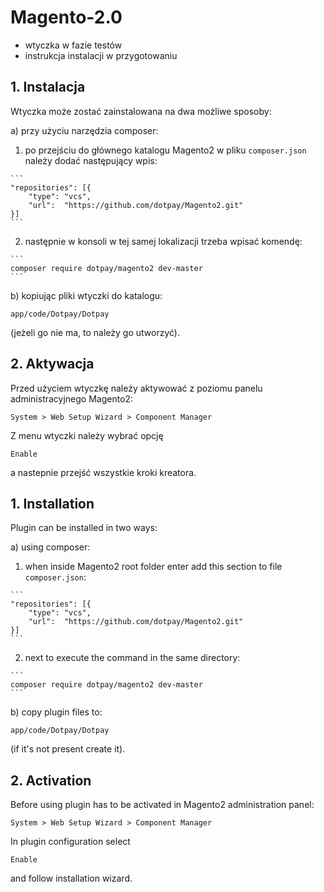# Magento-2.0

- wtyczka w fazie testów
- instrukcja instalacji w przygotowaniu

## 1. Instalacja
Wtyczka może zostać zainstalowana na dwa możliwe sposoby:

a) przy użyciu narzędzia composer:
  1. po przejściu do głównego katalogu Magento2 w pliku `composer.json` należy dodać następujący wpis:
  
    ```
    "repositories": [{
		"type": "vcs",
		"url":  "https://github.com/dotpay/Magento2.git"
    }]
    ```
  2. następnie w konsoli w tej samej lokalizacji trzeba wpisać komendę:
  
    ```
    composer require dotpay/magento2 dev-master
    ```

b) kopiując pliki wtyczki do katalogu:
```
app/code/Dotpay/Dotpay
```
(jeżeli go nie ma, to należy go utworzyć).

## 2. Aktywacja
Przed użyciem wtyczkę należy aktywować z poziomu panelu administracyjnego Magento2:

```
System > Web Setup Wizard > Component Manager
```

Z menu wtyczki należy wybrać opcję
```
Enable
```
a nastepnie przejść wszystkie kroki kreatora.

## 1. Installation
Plugin can be installed in two ways:

a) using composer:

  1. when inside Magento2 root folder enter add this section to file `composer.json`:
  
    ```
    "repositories": [{
		"type": "vcs",
		"url":  "https://github.com/dotpay/Magento2.git"
    }]
    ```
    
  2. next to execute the command in the same directory:
  
    ```
    composer require dotpay/magento2 dev-master
    ```

b) copy plugin files to:
```
app/code/Dotpay/Dotpay
```
(if it's not present create it).

## 2. Activation
Before using plugin has to be activated in Magento2 administration panel:

```
System > Web Setup Wizard > Component Manager
```

In plugin configuration select
```
Enable
```
and follow installation wizard.
